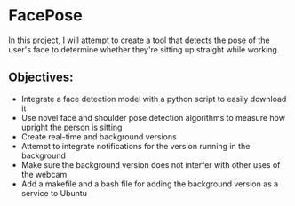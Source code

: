 # FacePose
In this project, I will attempt to create a tool that detects the pose of the user's face to determine whether they're sitting up straight while working.

## Objectives:
* Integrate a face detection model with a python script to easily download it
* Use novel face and shoulder pose detection algorithms to measure how upright the person is sitting
* Create real-time and background versions
* Attempt to integrate notifications for the version running in the background
* Make sure the background version does not interfer with other uses of the webcam
* Add a makefile and a bash file for adding the background version as a service to Ubuntu
